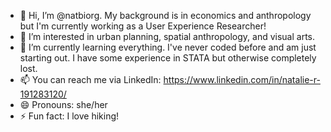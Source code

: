 - 👋 Hi, I’m @natbiorg. My background is in economics and anthropology but I'm currently working as a User Experience Researcher! 
- 👀 I’m interested in urban planning, spatial anthropology, and visual arts.  
- 🌱 I’m currently learning everything. I've never coded before and am just starting out. I have some experience in STATA but otherwise completely lost. 
- 📫 You can reach me via LinkedIn: https://www.linkedin.com/in/natalie-r-191283120/ 
- 😄 Pronouns: she/her
- ⚡ Fun fact: I love hiking! 
